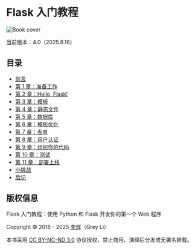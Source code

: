 # Flask 入门教程

![Book cover](cover.jpg)

当前版本：4.0（2025.8.16）

## 目录

* [前言](0-preface.md)
* [第 1 章：准备工作](1-preparation.md)
* [第 2 章：Hello, Flask!](2-hello.md)
* [第 3 章：模板](3-template.md)
* [第 4 章：静态文件](4-static.md)
* [第 5 章：数据库](5-database.md)
* [第 6 章：模板优化](6-advanced-template.md)
* [第 7 章：表单](7-form.md)
* [第 8 章：用户认证](8-auth.md)
* [第 9 章：组织你的代码](9-organize.md)
* [第 10 章：测试](10-test.md)
* [第 11 章：部署上线](11-deployment.md)
* [小挑战](12-challenge.md)
* [后记](13-postscript.md)

## 版权信息

Flask 入门教程：使用 Python 和 Flask 开发你的第一个 Web 程序

Copyright © 2018 - 2025 [李辉](http://greyli.com)（Grey Li）

本书采用 [CC BY-NC-ND 3.0](https://creativecommons.org/licenses/by-nc-nd/3.0/deed.zh) 协议授权，禁止商用、演绎后分发或无署名转载。
